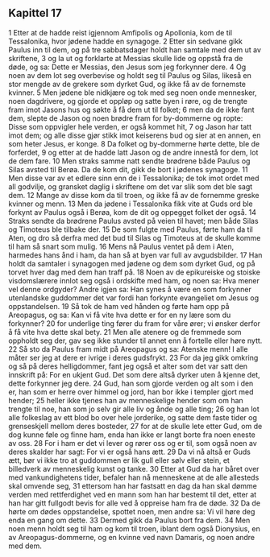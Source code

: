 ## Kapittel 17

1 Etter at de hadde reist igjennom Amfipolis og Apollonia, kom de til Tessalonika, hvor jødene hadde en synagoge.
2 Etter sin sedvane gikk Paulus inn til dem, og på tre sabbatsdager holdt han samtale med dem ut av skriftene,
3 og la ut og forklarte at Messias skulle lide og oppstå fra de døde, og sa: Dette er Messias, den Jesus som jeg forkynner dere.
4 Og noen av dem lot seg overbevise og holdt seg til Paulus og Silas, likeså en stor mengde av de grekere som dyrket Gud, og ikke få av de fornemste kvinner.
5 Men jødene ble nidkjære og tok med seg noen onde mennesker, noen dagdrivere, og gjorde et oppløp og satte byen i røre, og de trengte fram imot Jasons hus og søkte å få dem ut til folket;
6 men da de ikke fant dem, slepte de Jason og noen brødre fram for by-dommerne og ropte: Disse som oppvigler hele verden, er også kommet hit,
7 og Jason har tatt imot dem; og alle disse gjør stikk imot keiserens bud og sier at en annen, en som heter Jesus, er konge.
8 Da folket og by-dommerne hørte dette, ble de forferdet,
9 og etter at de hadde latt Jason og de andre innestå for dem, lot de dem fare.
10 Men straks samme natt sendte brødrene både Paulus og Silas avsted til Berøa. Da de kom dit, gikk de bort i jødenes synagoge.
11 Men disse var av et edlere sinn enn de i Tessalonika; de tok imot ordet med all godvilje, og gransket daglig i skriftene om det var slik som det ble sagt dem.
12 Mange av disse kom da til troen, og ikke få av de fornemme greske kvinner og menn.
13 Men da jødene i Tessalonika fikk vite at Guds ord ble forkynt av Paulus også i Berøa, kom de dit og oppegget folket der også.
14 Straks sendte da brødrene Paulus avsted på veien til havet; men både Silas og Timoteus ble tilbake der.
15 De som fulgte med Paulus, førte ham da til Aten, og dro så derfra med det bud til Silas og Timoteus at de skulle komme til ham så snart som mulig.
16 Mens nå Paulus ventet på dem i Aten, harmedes hans ånd i ham, da han så at byen var full av avgudsbilder.
17 Han holdt da samtaler i synagogen med jødene og dem som dyrket Gud, og på torvet hver dag med dem han traff på.
18 Noen av de epikureiske og stoiske visdomslærere innlot seg også i ordskifte med ham, og noen sa: Hva mener vel denne ordgyder? Andre igjen sa: Han synes å være en som forkynner utenlandske guddommer det var fordi han forkynte evangeliet om Jesus og oppstandelsen.
19 Så tok de ham ved hånden og førte ham opp på Areopagus, og sa: Kan vi få vite hva dette er for en ny lære som du forkynner?
20 for underlige ting fører du fram for våre ører; vi ønsker derfor å få vite hva dette skal bety.
21 Men alle atenere og de fremmede som oppholdt seg der, gav seg ikke stunder til annet enn å fortelle eller høre nytt.
22 Så sto da Paulus fram midt på Areopagus og sa: Atenske menn! I alle måter ser jeg at dere er ivrige i deres gudsfrykt.
23 For da jeg gikk omkring og så på deres helligdommer, fant jeg også et alter som det var satt den innskrift på: For en ukjent Gud. Det som dere altså dyrker uten å kjenne det, dette forkynner jeg dere.
24 Gud, han som gjorde verden og alt som i den er, han som er herre over himmel og jord, han bor ikke i templer gjort med hender;
25 heller ikke tjenes han av menneskelige hender som om han trengte til noe, han som jo selv gir alle liv og ånde og alle ting;
26 og han lot alle folkeslag av ett blod bo over hele jorderike, og satte dem faste tider og grenseskjell mellom deres bosteder,
27 for at de skulle lete etter Gud, om de dog kunne føle og finne ham, enda han ikke er langt borte fra noen eneste av oss.
28 For i ham er det vi lever og rører oss og er til, som også noen av deres skalder har sagt: For vi er også hans ætt.
29 Da vi nå altså er Guds ætt, bør vi ikke tro at guddommen er lik gull eller sølv eller stein, et billedverk av menneskelig kunst og tanke.
30 Etter at Gud da har båret over med vankundighetens tider, befaler han nå menneskene at de alle allesteds skal omvende seg,
31 ettersom han har fastsatt en dag da han skal dømme verden med rettferdighet ved en mann som han har bestemt til det, etter at han har gitt fullgodt bevis for alle ved å oppreise ham fra de døde.
32 Da de hørte om dødes oppstandelse, spottet noen, men andre sa: Vi vil høre deg enda en gang om dette.
33 Dermed gikk da Paulus bort fra dem.
34 Men noen menn holdt seg til ham og kom til troen, iblant dem også Dionysius, en av Areopagus-dommerne, og en kvinne ved navn Damaris, og noen andre med dem.
